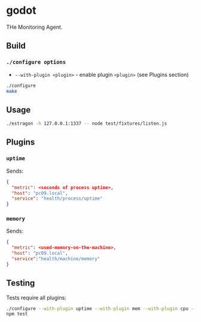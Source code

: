 # godot
THe Monitoring Agent.

## Build

### `./configure options`

  * `--with-plugin <plugin>` - enable plugin `<plugin>` (see Plugins section)

```bash
./configure
make
```

## Usage
```bash
./estragon -h 127.0.0.1:1337 -- node test/fixtures/listen.js
```

## Plugins

### `uptime`

Sends:

```json
{
  "metric": <seconds of process uptime>,
  "host": "pc09.local",
  "service": "health/process/uptime"
}
```

### `memory`

Sends:

```json
{
  "metric": <used-memory-on-the-machine>,
  "host": "pc09.local",
  "service":"health/machine/memory"
}
```

## Testing

Tests require all plugins:

```bash
./configure --with-plugin uptime --with-plugin mem --with-plugin cpu --with-plugin process --with-plugin heartbeat --with-plugin port
npm test
```
